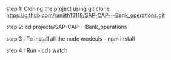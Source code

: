 
step 1: Cloning the project using 
        git clone https://github.com/ranjith13119/SAP-CAP---Bank_operations.git 

step 2: cd projects/SAP-CAP---Bank_operations 

step 3 : To install all the node modeuls - npm install

step 4 : Run - cds watch
